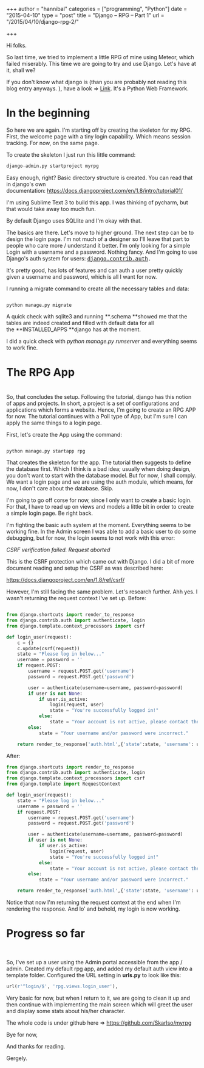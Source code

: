 +++
author = "hannibal"
categories = ["programming", "Python"]
date = "2015-04-10"
type = "post"
title = "Django – RPG – Part 1"
url = "/2015/04/10/django-rpg-2/"

+++

Hi folks.

So last time, we tried to implement a little RPG of mine using Meteor, which failed miserably. This time we are going to try and use Django. Let's have at it, shall we?

<!--more-->

If you don't know what django is (than you are probably not reading this blog entry anyways. ), have a look => <a href="https://www.djangoproject.com/" target="_blank">Link</a>. It's a Python Web Framework.

# In the beginning

So here we are again. I'm starting off by creating the skeleton for my RPG. First, the welcome page with a tiny login capability. Which means session tracking. For now, on the same page.

To create the skeleton I just run this little command:

~~~python
django-admin.py startproject myrpg
~~~

Easy enough, right? Basic directory structure is created. You can read that in django's own documentation: <a href="https://docs.djangoproject.com/en/1.8/intro/tutorial01/" target="_blank">https://docs.djangoproject.com/en/1.8/intro/tutorial01/</a>

I'm using Sublime Text 3 to build this app. I was thinking of pycharm, but that would take away too much fun.

By default Django uses SQLlite and I'm okay with that.

The basics are there. Let's move to higher ground. The next step can be to design the login page. I'm not much of a designer so I'll leave that part to people who care more / understand it better. I'm only looking for a simple Login with a username and a password. Nothing fancy. And I'm going to use Django's auth system for users: <tt class="xref py py-mod docutils literal"><span class="pre"><a class="reference internal" title="django.contrib.auth: Django's authentication framework." href="https://docs.djangoproject.com/en/1.8/topics/auth/#module-django.contrib.auth" target="_blank">django.contrib.auth</a>.</span></tt>

It's pretty good, has lots of features and can auth a user pretty quickly given a username and password, which is all I want for now.

I running a migrate command to create all the necessary tables and data:

~~~

python manage.py migrate
~~~

A quick check with sqlite3 and running **.schema **showed me that the tables are indeed created and filled with default data for all the **INSTALLED_APPS **django has at the moment.

I did a quick check with _python manage.py runserver_ and everything seems to work fine.

# The RPG App

#

So, that concludes the setup. Following the tutorial, django has this notion of apps and projects. In short, a project is a set of configurations and applications which forms a website. Hence, I'm going to create an RPG APP for now. The tutorial continues with a Poll type of App, but I'm sure I can apply the same things to a login page.

First, let's create the App using the command:

~~~

python manage.py startapp rpg
~~~

That creates the skeleton for the app. The tutorial then suggests to define the database first. Which I think is a bad idea; usually when doing design, you don't want to start with the database model. But for now, I shall comply. We want a login page and we are using the auth module, which means, for now, I don't care about the database. Skip.

I'm going to go off corse for now, since I only want to create a basic login. For that, I have to read up on views and models a little bit in order to create a simple login page. Be right back.

I'm fighting the basic auth system at the moment. Everything seems to be working fine. In the Admin screen I was able to add a basic user to do some debugging, but for now, the login seems to not work with this error:

*CSRF verification failed. Request aborted*

This is the CSRF protection which came out with Django. I did a bit of more document reading and setup the CSRF as was described here:

<a href="https://docs.djangoproject.com/en/1.8/ref/csrf/" target="_blank">https://docs.djangoproject.com/en/1.8/ref/csrf/</a>

However, I'm still facing the same problem. Let's research further. Ahh yes. I wasn't returning the request context I've set up. Before:

~~~python

from django.shortcuts import render_to_response
from django.contrib.auth import authenticate, login
from django.template.context_processors import csrf

def login_user(request):
    c = {}
    c.update(csrf(request))
    state = "Please log in below..."
    username = password = ''
    if request.POST:
        username = request.POST.get('username')
        password = request.POST.get('password')

        user = authenticate(username=username, password=password)
        if user is not None:
            if user.is_active:
                login(request, user)
                state = "You're successfully logged in!"
            else:
                state = "Your account is not active, please contact the site admin."
        else:
            state = "Your username and/or password were incorrect."

    return render_to_response('auth.html',{'state':state, 'username': username})
~~~

After:

~~~python
from django.shortcuts import render_to_response
from django.contrib.auth import authenticate, login
from django.template.context_processors import csrf
from django.template import RequestContext

def login_user(request):
    state = "Please log in below..."
    username = password = ''
    if request.POST:
        username = request.POST.get('username')
        password = request.POST.get('password')

        user = authenticate(username=username, password=password)
        if user is not None:
            if user.is_active:
                login(request, user)
                state = "You're successfully logged in!"
            else:
                state = "Your account is not active, please contact the site admin."
        else:
            state = "Your username and/or password were incorrect."

    return render_to_response('auth.html',{'state':state, 'username': username}, context_instance=RequestContext(request))
~~~

Notice that now I'm returning the request context at the end when I'm rendering the response. And lo' and behold, my login is now working.

# Progress so far

&nbsp;

So, I've set up a user using the Admin portal accessible from the app / admin. Created my default rpg app, and added my default auth view into a template folder. Configured the URL setting in **urls.py** to look like this:

~~~python
url(r'^login/$', 'rpg.views.login_user'),
~~~

Very basic for now, but when I return to it, we are going to clean it up and then continue with implementing the main screen which will greet the user and display some stats about his/her character.

The whole code is under github here => <a href="https://github.com/Skarlso/myrpg" target="_blank">https://github.com/Skarlso/myrpg</a>

Bye for now,

And thanks for reading.

Gergely.